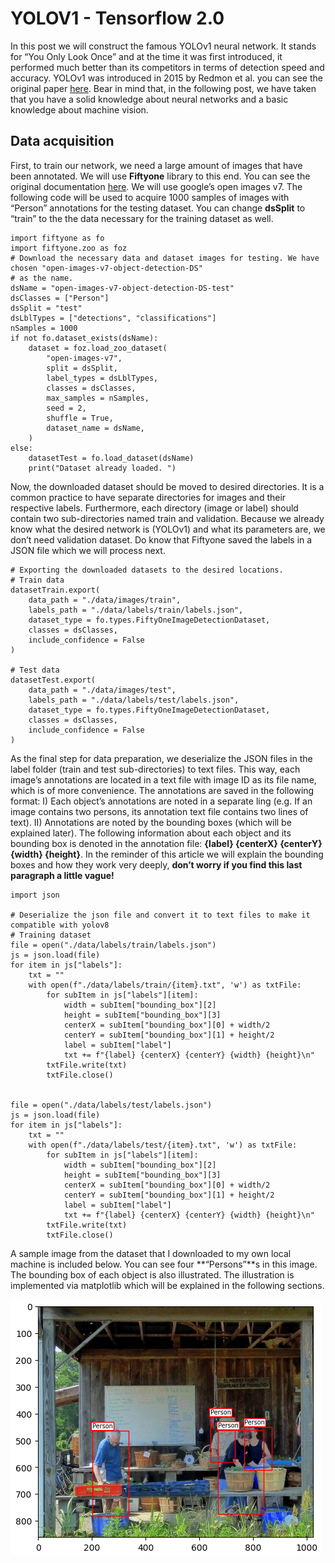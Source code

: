 ﻿# YOLOV1 - Tensorflow 2.0

In this post we will construct the famous YOLOv1 neural network. It stands for “You Only Look Once” and at the time it was first introduced, it performed much better than its competitors in terms of detection speed and accuracy. YOLOv1 was introduced in 2015 by Redmon et al. you can see the original paper [here](https://arxiv.org/abs/1506.02640). Bear in mind that, in the following post, we have taken that you have a solid knowledge about neural networks and a basic knowledge about machine vision.

## Data acquisition
First, to train our network, we need a large amount of images that have been annotated. We will use **Fiftyone** library to this end. You can see the original documentation [here](https://docs.voxel51.com/). We will use google’s open images v7. The following code will be used to acquire 1000 samples of images with “Person” annotations for the testing dataset. You can change **dsSplit** to “train” to the the data necessary for the training dataset as well.

    import fiftyone as fo
    import fiftyone.zoo as foz
    # Download the necessary data and dataset images for testing. We have chosen "open-images-v7-object-detection-DS"
    # as the name.
    dsName = "open-images-v7-object-detection-DS-test"
    dsClasses = ["Person"]
    dsSplit = "test"
    dsLblTypes = ["detections", "classifications"]
    nSamples = 1000
    if not fo.dataset_exists(dsName):
        dataset = foz.load_zoo_dataset(
            "open-images-v7",
            split = dsSplit,
            label_types = dsLblTypes,
            classes = dsClasses,
            max_samples = nSamples,
            seed = 2,
            shuffle = True,
            dataset_name = dsName,
        )
    else:
        datasetTest = fo.load_dataset(dsName)
        print("Dataset already loaded. ")

Now, the downloaded dataset should be moved to desired directories. It is a common practice to have separate directories for images and their respective labels. Furthermore, each directory (image or label) should contain two sub-directories named train and validation. Because we already know what the desired network is (YOLOv1) and what its parameters are, we don’t need validation dataset. Do know that Fiftyone saved the labels in a JSON file which we will process next.

    # Exporting the downloaded datasets to the desired locations.
    # Train data
    datasetTrain.export(
        data_path = "./data/images/train",
        labels_path = "./data/labels/train/labels.json",
        dataset_type = fo.types.FiftyOneImageDetectionDataset,
        classes = dsClasses,
        include_confidence = False
    )
    
    # Test data
    datasetTest.export(
        data_path = "./data/images/test",
        labels_path = "./data/labels/test/labels.json",
        dataset_type = fo.types.FiftyOneImageDetectionDataset,
        classes = dsClasses,
        include_confidence = False
    )
As the final step for data preparation, we deserialize the JSON files in the label folder (train and test sub-directories) to text files. This way, each image’s annotations are located in a text file with image ID as its file name, which is of more convenience. The annotations are saved in the following format: I) Each object’s annotations are noted in a separate ling (e.g. If an image contains two persons, its annotation text file contains two lines of text). II) Annotations are noted by the bounding boxes (which will be explained later). The following information about each object and its bounding box is denoted in the annotation file: **{label} {centerX} {centerY} {width} {height}**. In the reminder of this article we will explain the bounding boxes and how they work very deeply, **don’t worry if you find this last paragraph a little vague!**

    import json
    
    # Deserialize the json file and convert it to text files to make it compatible with yolov8
    # Training dataset
    file = open("./data/labels/train/labels.json")
    js = json.load(file)
    for item in js["labels"]:
        txt = ""
        with open(f"./data/labels/train/{item}.txt", 'w') as txtFile:
            for subItem in js["labels"][item]: 
                width = subItem["bounding_box"][2]
                height = subItem["bounding_box"][3]
                centerX = subItem["bounding_box"][0] + width/2
                centerY = subItem["bounding_box"][1] + height/2
                label = subItem["label"]
                txt += f"{label} {centerX} {centerY} {width} {height}\n"
            txtFile.write(txt)
            txtFile.close()
        
    
    file = open("./data/labels/test/labels.json")
    js = json.load(file)
    for item in js["labels"]:
        txt = ""
        with open(f"./data/labels/test/{item}.txt", 'w') as txtFile:
            for subItem in js["labels"][item]: 
                width = subItem["bounding_box"][2]
                height = subItem["bounding_box"][3]
                centerX = subItem["bounding_box"][0] + width/2
                centerY = subItem["bounding_box"][1] + height/2
                label = subItem["label"]
                txt += f"{label} {centerX} {centerY} {width} {height}\n"
            txtFile.write(txt)
            txtFile.close()
A sample image from the dataset that I downloaded to my own local machine is included below. You can see four **“Persons”**s in this image. The bounding box of each object is also illustrated. The illustration is implemented via matplotlib which will be explained in the following sections.

![a](https://github.com/amirabbasja/YOLOv1-Tensorflow/blob/main/img/Screenshot-from-2024-07-02-10-55-48.png)
